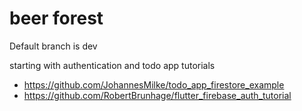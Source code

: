 # beer forest

Default branch is dev

starting with authentication and todo app tutorials
* https://github.com/JohannesMilke/todo_app_firestore_example
* https://github.com/RobertBrunhage/flutter_firebase_auth_tutorial
